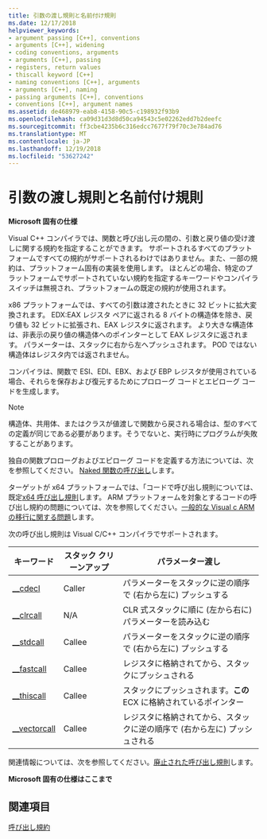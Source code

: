 ```yaml
---
title: 引数の渡し規則と名前付け規則
ms.date: 12/17/2018
helpviewer_keywords:
- argument passing [C++], conventions
- arguments [C++], widening
- coding conventions, arguments
- arguments [C++], passing
- registers, return values
- thiscall keyword [C++]
- naming conventions [C++], arguments
- arguments [C++], naming
- passing arguments [C++], conventions
- conventions [C++], argument names
ms.assetid: de468979-eab8-4158-90c5-c198932f93b9
ms.openlocfilehash: ca09d31d3d8d50ca94543c5e02262edd7b2deefc
ms.sourcegitcommit: ff3cbe4235b6c316edcc7677f79f70c3e784ad76
ms.translationtype: MT
ms.contentlocale: ja-JP
ms.lasthandoff: 12/19/2018
ms.locfileid: "53627242"
---
```

# <a name="argument-passing-and-naming-conventions"></a>引数の渡し規則と名前付け規則

**Microsoft 固有の仕様**

Visual C++ コンパイラでは、関数と呼び出し元の間の、引数と戻り値の受け渡しに関する規約を指定することができます。 サポートされるすべてのプラットフォームですべての規約がサポートされるわけではありません。また、一部の規約は、プラットフォーム固有の実装を使用します。 ほとんどの場合、特定のプラットフォームでサポートされていない規約を指定するキーワードやコンパイラ スイッチは無視され、プラットフォームの既定の規約が使用されます。

x86 プラットフォームでは、すべての引数は渡されたときに 32 ビットに拡大変換されます。 EDX:EAX レジスタ ペアに返される 8 バイトの構造体を除き、戻り値も 32 ビットに拡張され、EAX レジスタに返されます。 より大きな構造体は、非表示の戻り値の構造体へのポインターとして EAX レジスタに返されます。 パラメーターは、スタックに右から左へプッシュされます。 POD ではない構造体はレジスタ内では返されません。

コンパイラは、関数で ESI、EDI、EBX、および EBP レジスタが使用されている場合、それらを保存および復元するためにプロローグ コードとエピローグ コードを生成します。

> [!NOTE]
> 構造体、共用体、またはクラスが値渡しで関数から戻される場合は、型のすべての定義が同じである必要があります。そうでないと、実行時にプログラムが失敗することがあります。

独自の関数プロローグおよびエピローグ コードを定義する方法については、次を参照してください。 [Naked 関数の呼び出し](../cpp/naked-function-calls.md)します。

ターゲットが x64 プラットフォームでは、「コードで呼び出し規則については、既定[x64 呼び出し規則](../build/x64-calling-convention.md)します。 ARM プラットフォームを対象とするコードの呼び出し規約の問題については、次を参照してください。[一般的な Visual c ARM の移行に関する問題](../build/common-visual-cpp-arm-migration-issues.md)します。

次の呼び出し規則は Visual C/C++ コンパイラでサポートされます。

|キーワード|スタック クリーンアップ|パラメーター渡し|
|-------------|-------------------|-----------------------|
|[__cdecl](../cpp/cdecl.md)|Caller|パラメーターをスタックに逆の順序で (右から左に) プッシュする|
|[__clrcall](../cpp/clrcall.md)|N/A|CLR 式スタックに順に (左から右に) パラメーターを読み込む|
|[__stdcall](../cpp/stdcall.md)|Callee|パラメーターをスタックに逆の順序で (右から左に) プッシュする|
|[__fastcall](../cpp/fastcall.md)|Callee|レジスタに格納されてから、スタックにプッシュされる|
|[__thiscall](../cpp/thiscall.md)|Callee|スタックにプッシュされます。**この**ECX に格納されているポインター|
|[__vectorcall](../cpp/vectorcall.md)|Callee|レジスタに格納されてから、スタックに逆の順序で (右から左に) プッシュされる|

関連情報については、次を参照してください。[廃止された呼び出し規則](../cpp/obsolete-calling-conventions.md)します。

**Microsoft 固有の仕様はここまで**

## <a name="see-also"></a>関連項目

[呼び出し規約](../cpp/calling-conventions.md)